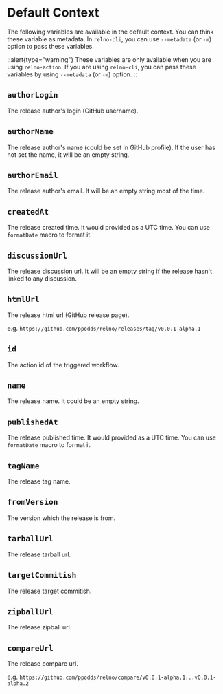 # Default Context

The following variables are available in the default context. You can think these variable as metadata. In `relno-cli`, you can use `--metadata` (or `-m`) option to pass these variables.

::alert{type="warning"}
These variables are only available when you are using `relno-action`. If you are using `relno-cli`, you can pass these variables by using `--metadata` (or `-m`) option.
::

## `authorLogin`

The release author's login (GitHub username).

## `authorName`

The release author's name (could be set in GitHub profile). If the user has not set the name, it will be an empty string.

## `authorEmail`

The release author's email. It will be an empty string most of the time.

## `createdAt`

The release created time. It would provided as a UTC time. You can use `formatDate` macro to format it.

## `discussionUrl`

The release discussion url. It will be an empty string if the release hasn't linked to any discussion.

## `htmlUrl`

The release html url (GitHub release page).

e.g. `https://github.com/ppodds/relno/releases/tag/v0.0.1-alpha.1`

## `id`

The action id of the triggered workflow.

## `name`

The release name. It could be an empty string.

## `publishedAt`

The release published time. It would provided as a UTC time. You can use `formatDate` macro to format it.

## `tagName`

The release tag name.

## `fromVersion`

The version which the release is from.

## `tarballUrl`

The release tarball url.

## `targetCommitish`

The release target commitish.

## `zipballUrl`

The release zipball url.

## `compareUrl`

The release compare url.

e.g. `https://github.com/ppodds/relno/compare/v0.0.1-alpha.1...v0.0.1-alpha.2`
